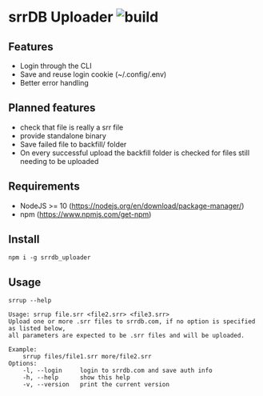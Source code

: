 # srrDB Uploader ![build](https://github.com/peps1/srrup/workflows/build/badge.svg)

## Features

* Login through the CLI
* Save and reuse login cookie (~/.config/.env)
* Better error handling

## Planned features
* check that file is really a srr file
* provide standalone binary
* Save failed file to backfill/ folder
* On every successful upload the backfill folder is checked for files still needing to be uploaded

## Requirements
* NodeJS >= 10 (https://nodejs.org/en/download/package-manager/)
* npm (https://www.npmjs.com/get-npm)

## Install

`npm i -g srrdb_uploader`

## Usage

`srrup --help`

```
Usage: srrup file.srr <file2.srr> <file3.srr>
Upload one or more .srr files to srrdb.com, if no option is specified as listed below,
all parameters are expected to be .srr files and will be uploaded.

Example:
    srrup files/file1.srr more/file2.srr
Options:
    -l, --login     login to srrdb.com and save auth info
    -h, --help      show this help
    -v, --version   print the current version
```
